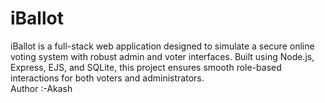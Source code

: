 # iBallot
iBallot is a full-stack web application designed to simulate a secure online voting system with robust admin and voter interfaces. Built using Node.js, Express, EJS, and SQLite, this project ensures smooth role-based interactions for both voters and administrators.<br>
Author :-Akash
